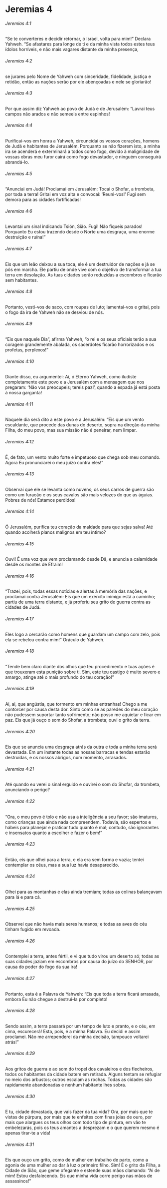 # Jeremias 4

###### Jeremias 4:1

“Se te converteres e decidir retornar, ó Israel, volta para mim!” Declara Yahweh. “Se afastares para longe de ti e da minha vista todos estes teus ídolos horríveis, e não mais vagares distante da minha presença,

###### Jeremias 4:2

se jurares pelo Nome de Yahweh com sinceridade, fidelidade, justiça e retidão, então as nações serão por ele abençoadas e nele se gloriarão!

###### Jeremias 4:3

Por que assim diz Yahweh ao povo de Judá e de Jerusalém: “Lavrai teus campos não arados e não semeeis entre espinhos!

###### Jeremias 4:4

Purificai-vos em honra a Yahweh, circuncidai os vossos corações, homens de Judá e habitantes de Jerusalém. Porquanto se não fizerem isto, a minha ira se acenderá e exterminará a todos como fogo, devido à malignidade de vossas obras meu furor cairá como fogo devastador, e ninguém conseguirá abrandá-lo.

###### Jeremias 4:5

“Anunciai em Judá! Proclamai em Jerusalém: Tocai o Shofar, a trombeta, por toda a terra! Gritai em voz alta e convocai: ‘Reuni-vos!’ Fugi sem demora para as cidades fortificadas!

###### Jeremias 4:6

Levantai um sinal indicando Tsión, Sião. Fugi! Não fiqueis parados! Porquanto Eu estou trazendo desde o Norte uma desgraça, uma enorme destruição e ruína!”

###### Jeremias 4:7

Eis que um leão deixou a sua toca, ele é um destruidor de nações e já se pôs em marcha. Ele partiu de onde vive com o objetivo de transformar a tua terra em desolação. As tuas cidades serão reduzidas a escombros e ficarão sem habitantes.

###### Jeremias 4:8

Portanto, vesti-vos de saco, com roupas de luto; lamentai-vos e gritai, pois o fogo da ira de Yahweh não se desviou de nós.

###### Jeremias 4:9

“Eis que naquele Dia”, afirma Yahweh, “o rei e os seus oficiais terão a sua coragem grandemente abalada, os sacerdotes ficarão horrorizados e os profetas, perplexos!”

###### Jeremias 4:10

Diante disso, eu argumentei: Ai, ó Eterno Yahweh, como iludiste completamente este povo e a Jerusalém com a mensagem que nos pregaram: ‘Não vos preocupeis; tereis paz!’, quando a espada já está posta à nossa garganta!

###### Jeremias 4:11

Naquele dia será dito a este povo e a Jerusalém: “Eis que um vento escaldante, que procede das dunas do deserto, sopra na direção da minha Filha, do meu povo, mas sua missão não é peneirar, nem limpar.

###### Jeremias 4:12

É, de fato, um vento muito forte e impetuoso que chega sob meu comando. Agora Eu pronunciarei o meu juízo contra eles!”

###### Jeremias 4:13

Observai que ele se levanta como nuvens; os seus carros de guerra são como um furacão e os seus cavalos são mais velozes do que as águias. Pobres de nós! Estamos perdidos!

###### Jeremias 4:14

Ó Jerusalém, purifica teu coração da maldade para que sejas salva! Até quando acolherá planos malignos em teu íntimo?

###### Jeremias 4:15

Ouvi! É uma voz que vem proclamando desde Dã, e anuncia a calamidade desde os montes de Efraim!

###### Jeremias 4:16

“Trazei, pois, todas essas notícias e alertas à memória das nações, e proclamai contra Jerusalém: Eis que um exército inimigo está a caminho; partiu de uma terra distante, e já proferiu seu grito de guerra contra as cidades de Judá.

###### Jeremias 4:17

Eles logo a cercarão como homens que guardam um campo com zelo, pois ela se rebelou contra mim!” Oráculo de Yahweh.

###### Jeremias 4:18

“Tende bem claro diante dos olhos que teu procedimento e tuas ações é que trouxeram esta punição sobre ti. Sim, este teu castigo é muito severo e amargo, atinge até o mais profundo do teu coração!”

###### Jeremias 4:19

Ai, ai, que angústia, que tormento em minhas entranhas! Chego a me contorcer por causa desta dor. Sinto como se as paredes do meu coração não pudessem suportar tanto sofrimento; não posso me aquietar e ficar em paz. Eis que já ouço o som do Shofar, a trombeta; ouvi o grito da terra.

###### Jeremias 4:20

Eis que se anuncia uma desgraça atrás da outra e toda a minha terra será devastada. Em um instante todas as nossas barracas e tendas estarão destruídas, e os nossos abrigos, num momento, arrasados.

###### Jeremias 4:21

Até quando eu verei o sinal erguido e ouvirei o som do Shofar, da trombeta, anunciando o perigo?

###### Jeremias 4:22

“Ora, o meu povo é tolo e não usa a inteligência a seu favor; são imaturos, como crianças que ainda nada compreendem. Todavia, são espertos e hábeis para planejar e praticar tudo quanto é mal; contudo, são ignorantes e insensatos quanto a escolher e fazer o bem!”

###### Jeremias 4:23

Então, eis que olhei para a terra, e ela era sem forma e vazia; tentei contemplar os céus, mas a sua luz havia desaparecido.

###### Jeremias 4:24

Olhei para as montanhas e elas ainda tremiam; todas as colinas balançavam para lá e para cá.

###### Jeremias 4:25

Observei que não havia mais seres humanos; e todas as aves do céu tinham fugido em revoada.

###### Jeremias 4:26

Contemplei a terra, antes fértil, e vi que tudo virou um deserto só; todas as suas cidades jaziam em escombros por causa do juízo do SENHOR, por causa do poder do fogo da sua ira!

###### Jeremias 4:27

Portanto, esta é a Palavra de Yahweh: “Eis que toda a terra ficará arrasada, embora Eu não chegue a destruí-la por completo!

###### Jeremias 4:28

Sendo assim, a terra passará por um tempo de luto e pranto, e o céu, em cima, escurecerá! Esta, pois, é a minha Palavra. Eu decidi e assim proclamei. Não me arrependerei da minha decisão, tampouco voltarei atrás!”

###### Jeremias 4:29

Aos gritos de guerra e ao som do tropel dos cavaleiros e dos flecheiros, todos os habitantes da cidade batem em retirada. Alguns tentam se refugiar no meio dos arbustos; outros escalam as rochas. Todas as cidades são rapidamente abandonadas e nenhum habitante lhes sobra.

###### Jeremias 4:30

E tu, cidade devastada, que vais fazer da tua vida? Ora, por mais que te vistas de púrpura, por mais que te enfeites com finas joias de ouro, por mais que alargues os teus olhos com todo tipo de pintura, em vão te embelezarás, pois os teus amantes a desprezam e o que querem mesmo é apenas tirar-te a vida!

###### Jeremias 4:31

Eis que ouço um grito, como de mulher em trabalho de parto, como a agonia de uma mulher ao dar à luz o primeiro filho. Sim! É o grito da Filha, a Cidade de Sião, que geme ofegante e estende suas mãos clamando: “Ai de mim! Estou desfalecendo. Eis que minha vida corre perigo nas mãos de assassinos!”

